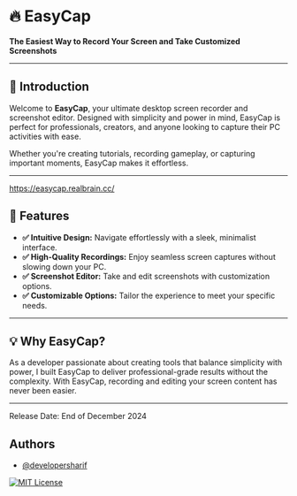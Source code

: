 
# 🔥 EasyCap  

**The Easiest Way to Record Your Screen and Take Customized Screenshots**  

---

## 🎉 Introduction  

Welcome to **EasyCap**, your ultimate desktop screen recorder and screenshot editor. Designed with simplicity and power in mind, EasyCap is perfect for professionals, creators, and anyone looking to capture their PC activities with ease.  

Whether you're creating tutorials, recording gameplay, or capturing important moments, EasyCap makes it effortless.  

---
https://easycap.realbrain.cc/

## 🚀 Features  

- **✅ Intuitive Design:** Navigate effortlessly with a sleek, minimalist interface.  
- **✅ High-Quality Recordings:** Enjoy seamless screen captures without slowing down your PC.  
- **✅ Screenshot Editor:** Take and edit screenshots with customization options.  
- **✅ Customizable Options:** Tailor the experience to meet your specific needs.  

---

## 💡 Why EasyCap?  

As a developer passionate about creating tools that balance simplicity with power, I built EasyCap to deliver professional-grade results without the complexity. With EasyCap, recording and editing your screen content has never been easier.  

---

Release Date: End of December 2024

 

## Authors

- [@developersharif](https://www.github.com/developersharif)



[![MIT License](https://img.shields.io/badge/License-MIT-green.svg)](https://choosealicense.com/licenses/mit/)


